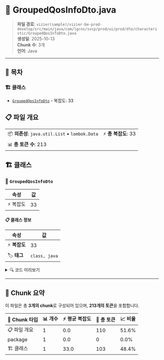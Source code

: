 # 📄 GroupedQosInfoDto.java

> **파일 경로**: `vizier(sample)/vizier-be-prod-develop/src/main/java/com/lgcns/svcp/prod/ui/prod/dto/characteristic/GroupedQosInfoDto.java`  
> **생성일**: 2025-10-13  
> **Chunk 수**: 3개  
> **언어**: Java
---

## 📑 목차

### 🏗️ 클래스
- [`GroupedQosInfoDto`](#class-groupedqosinfodto) - 복잡도: 33

## 📋 파일 개요

| | |
|--|--|
| 📦 **의존성**: `java.util.List` • `lombok.Data` | ⚡ **총 복잡도**: 33 |
| 📊 **총 토큰 수**: 213 |  |



## 🏗️ 클래스

### <a id="class-groupedqosinfodto"></a>🎯 `GroupedQosInfoDto`

| 속성 | 값 |
|------|----|
| ⚡ 복잡도 | 33 |



#### 📋 클래스 정보

| 속성 | 값 |
|------|----|
| ⚡ **복잡도** | 33 || 📍 **라인 범위** | 8-8 |
| 🏷️ **태그** | `class, java` |

<details>
<summary>🔍 코드 미리보기</summary>

```java
public class GroupedQosInfoDto {
	public GroupedQosInfoDto(QosInfoDto qosInfoDto) {
		this.generalDetails = new GeneralDetailFields(qosInfoDto);
		this.additionalParams = new AdditionalParamFields(qosInfoDto);
	}
	private GeneralDetailFields generalDetails;

	@Data
	public static class GeneralDetailFields {
		private String type;
		private String qosCd;
		private String qosNm;
		private String qosPlcyCd;
		private String qosPlcyGrpCd;
		private String thrsIdfyCd;
//		private List<QosPlcyRelDDto> qosPlcyList;

		private String valdStrtDtm;
		private String valdEndDtm;


		public GeneralDetailFields (QosInfoDto qosInfoDto) {
			this.type = qosInfoDto.getType();
			this.qosCd = qosInfoDto.getQosCd();
			this.qosNm = qosInfoDto.getQosNm();
//			this.qosPlcyList = qosInfoDto.getQosPlcyRelDDto()...
```

**Chunk 정보**
- 🆔 **ID**: `91ca96924ada`
- 📍 **라인**: 8-8
- 📊 **토큰**: 103
- 🏷️ **태그**: `class, java`

</details>

---





## 🧩 Chunk 요약

이 파일은 총 **3개의 chunk**로 구성되어 있으며, **213개의 토큰**을 포함합니다.

| 🧩 Chunk 타입 | 📊 개수 | ⚡ 평균 복잡도 | 📝 총 토큰 | 📈 비율 |
|---------------|--------|-------------|----------|--------|
| 📋 파일 개요 | 1 | 0.0 | 110 | 51.6% |
| package | 1 | 0.0 | 0 | 0.0% |
| 🏗️ 클래스 | 1 | 33.0 | 103 | 48.4% |


